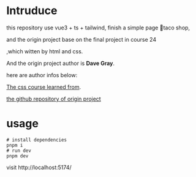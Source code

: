 # Intruduce

this repository use vue3 + ts + tailwind, finish a simple page 🌮taco shop,

and the origin project base on the final project in course 24

,which witten by html and css.

And the origin project author is **Dave Gray**.

here are author infos below:

[The css course learned from](https://youtu.be/OXGznpKZ_sA?si=KTPSZgU2-h7IHr_d).

[the github repository of origin project](https://github.com/gitdagray/css_course)

# usage

```shell
# install dependencies
pnpm i
# run dev
pnpm dev
```

visit http://localhost:5174/
